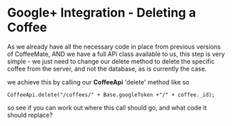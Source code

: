 # Google+ Integration - Deleting a Coffee


As we already have all the necessary code in place from previous versions of CoffeeMate, AND we have a full APi class available to us, this step is very simple - we just need to change our delete method to delete the specific coffee from the server, and not the database, as is currently the case.

we achieve this by calling our **CoffeeApi** 'delete' method like so

```
CoffeeApi.delete("/coffees/" + Base.googleToken +"/" + coffee._id);
```
so see if you can work out where this call should go, and what code it should replace?



